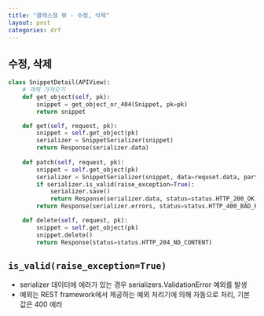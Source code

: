 ```yaml
---
title: "클래스형 뷰 - 수정, 삭제"
layout: post
categories: drf
---
```



## 수정, 삭제
```python
class SnippetDetail(APIView):
    # 객체 가져오기
    def get_object(self, pk):
        snippet = get_object_or_404(Snippet, pk=pk)
        return snippet    

    def get(self, request, pk):
        snippet = self.get_object(pk)
        serializer = SnippetSerializer(snippet)
        return Response(serializer.data)
    
    def patch(self, request, pk):
        snippet = self.get_object(pk)
        serializer = SnippetSerializer(snippet, data=requset.data, partial=True)
        if serializer.is_valid(raise_exception=True):
            serializer.save()    
            return Response(serializer.data, status=status.HTTP_200_OK)
        return Response(serializer.errors, status=status.HTTP_400_BAD_REQUEST)

    def delete(self, request, pk):
        snippet = self.get_object(pk)
        snippet.delete()
        return Response(status=status.HTTP_204_NO_CONTENT)
```


## `is_valid(raise_exception=True)`
- serializer 데이터에 에러가 있는 경우 serializers.ValidationError 예외를 발생
- 예외는 REST framework에서 제공하는 예외 처리기에 의해 자동으로 처리, 기본 값은 400 에러